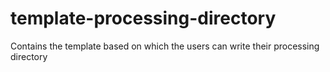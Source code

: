 # template-processing-directory
Contains the template based on which the users can write their processing directory
